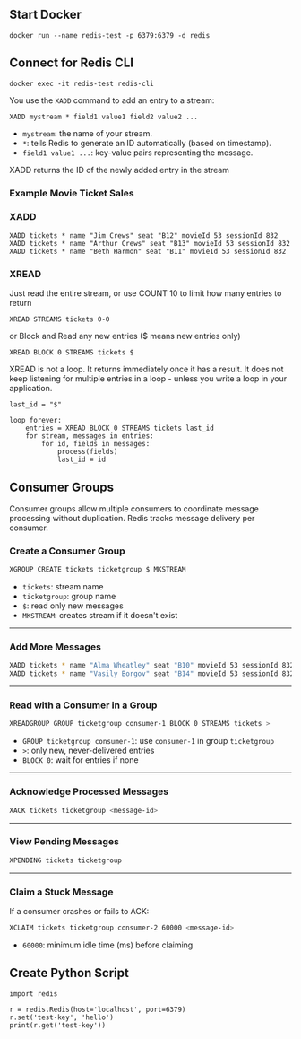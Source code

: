 ## Start Docker

``` shell
docker run --name redis-test -p 6379:6379 -d redis
```

## Connect for Redis CLI

``` shell
docker exec -it redis-test redis-cli
```

You use the `XADD` command to add an entry to a stream:

`XADD mystream * field1 value1 field2 value2 ...`

 - `mystream`: the name of your stream.
 - `*`: tells Redis to generate an ID automatically (based on timestamp).
 - `field1 value1 ...`: key-value pairs representing the message.

XADD returns the ID of the newly added entry in the stream

### Example Movie Ticket Sales

### XADD

``` shell
XADD tickets * name "Jim Crews" seat "B12" movieId 53 sessionId 832
XADD tickets * name "Arthur Crews" seat "B13" movieId 53 sessionId 832
XADD tickets * name "Beth Harmon" seat "B11" movieId 53 sessionId 832
```

### XREAD

Just read the entire stream, or use COUNT 10 to limit how many entries to return

``` shell
XREAD STREAMS tickets 0-0
```

or Block and Read any new entries ($ means new entries only)

``` shell
XREAD BLOCK 0 STREAMS tickets $
```

XREAD is not a loop. It returns immediately once it has a result. It does not keep listening for multiple entries in a loop - unless you write a loop in your application.

``` shell
last_id = "$"

loop forever:
    entries = XREAD BLOCK 0 STREAMS tickets last_id
    for stream, messages in entries:
        for id, fields in messages:
            process(fields)
            last_id = id
```


## Consumer Groups

Consumer groups allow multiple consumers to coordinate message processing without duplication. Redis tracks message delivery per consumer.

### Create a Consumer Group

```sh
XGROUP CREATE tickets ticketgroup $ MKSTREAM
```

- `tickets`: stream name
- `ticketgroup`: group name
- `$`: read only new messages
- `MKSTREAM`: creates stream if it doesn't exist

---

### Add More Messages

```sh
XADD tickets * name "Alma Wheatley" seat "B10" movieId 53 sessionId 832
XADD tickets * name "Vasily Borgov" seat "B14" movieId 53 sessionId 832
```

---

### Read with a Consumer in a Group

```sh
XREADGROUP GROUP ticketgroup consumer-1 BLOCK 0 STREAMS tickets >
```

- `GROUP ticketgroup consumer-1`: use `consumer-1` in group `ticketgroup`
- `>`: only new, never-delivered entries
- `BLOCK 0`: wait for entries if none

---

### Acknowledge Processed Messages

```sh
XACK tickets ticketgroup <message-id>
```

---

### View Pending Messages

```sh
XPENDING tickets ticketgroup
```

---

### Claim a Stuck Message

If a consumer crashes or fails to ACK:

```sh
XCLAIM tickets ticketgroup consumer-2 60000 <message-id>
```

- `60000`: minimum idle time (ms) before claiming



## Create Python Script

``` shell
import redis

r = redis.Redis(host='localhost', port=6379)
r.set('test-key', 'hello')
print(r.get('test-key'))
```